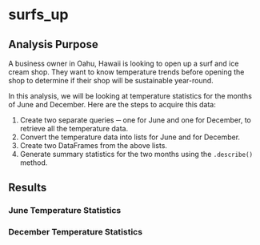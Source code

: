 # surfs_up

## Analysis Purpose

A business owner in Oahu, Hawaii is looking to open up a surf and ice cream shop. They want to know temperature trends before opening the shop to determine if their shop will be sustainable year-round. 

In this analysis, we will be looking at temperature statistics for the months of June and December. Here are the steps to acquire this data:
1. Create two separate queries ─ one for June and one for December, to retrieve all the temperature data.
2. Convert the temperature data into lists for June and for December.
3. Create two DataFrames from the above lists.
4. Generate summary statistics for the two months using the `.describe()` method.

## Results

### June Temperature Statistics
[](https://github.com/Ariannatopbjerg/surfs_up/blob/main/Resources/June_stats.PNG)
### December Temperature Statistics
[](https://github.com/Ariannatopbjerg/surfs_up/blob/main/Resources/December_stats.PNG)
